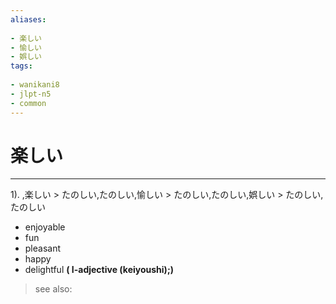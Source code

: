 ```yaml
---
aliases:
    
- 楽しい
- 愉しい
- 娯しい
tags:
    
- wanikani8
- jlpt-n5
- common
---
```


# 楽しい
---
1).
,楽しい > たのしい,たのしい,愉しい > たのしい,たのしい,娯しい > たのしい,たのしい

- enjoyable
- fun
- pleasant
- happy
- delightful
**( I-adjective (keiyoushi);)**
> see also: 
            